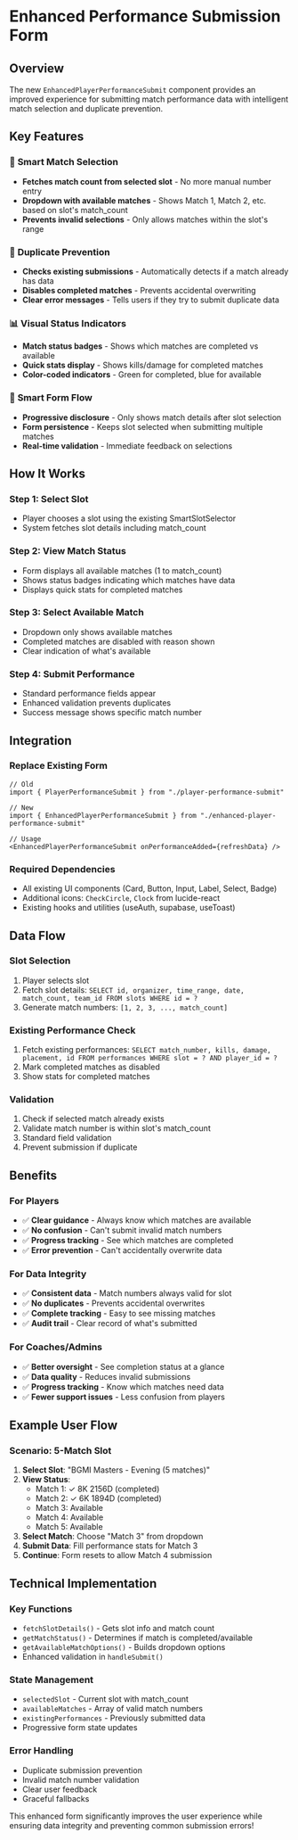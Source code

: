# Enhanced Performance Submission Form

## Overview
The new `EnhancedPlayerPerformanceSubmit` component provides an improved experience for submitting match performance data with intelligent match selection and duplicate prevention.

## Key Features

### 🎯 **Smart Match Selection**
- **Fetches match count from selected slot** - No more manual number entry
- **Dropdown with available matches** - Shows Match 1, Match 2, etc. based on slot's match_count
- **Prevents invalid selections** - Only allows matches within the slot's range

### 🚫 **Duplicate Prevention**
- **Checks existing submissions** - Automatically detects if a match already has data
- **Disables completed matches** - Prevents accidental overwriting
- **Clear error messages** - Tells users if they try to submit duplicate data

### 📊 **Visual Status Indicators**
- **Match status badges** - Shows which matches are completed vs available
- **Quick stats display** - Shows kills/damage for completed matches
- **Color-coded indicators** - Green for completed, blue for available

### 🔄 **Smart Form Flow**
- **Progressive disclosure** - Only shows match details after slot selection
- **Form persistence** - Keeps slot selected when submitting multiple matches
- **Real-time validation** - Immediate feedback on selections

## How It Works

### Step 1: Select Slot
- Player chooses a slot using the existing SmartSlotSelector
- System fetches slot details including match_count

### Step 2: View Match Status
- Form displays all available matches (1 to match_count)
- Shows status badges indicating which matches have data
- Displays quick stats for completed matches

### Step 3: Select Available Match
- Dropdown only shows available matches
- Completed matches are disabled with reason shown
- Clear indication of what's available

### Step 4: Submit Performance
- Standard performance fields appear
- Enhanced validation prevents duplicates
- Success message shows specific match number

## Integration

### Replace Existing Form
```tsx
// Old
import { PlayerPerformanceSubmit } from "./player-performance-submit"

// New  
import { EnhancedPlayerPerformanceSubmit } from "./enhanced-player-performance-submit"

// Usage
<EnhancedPlayerPerformanceSubmit onPerformanceAdded={refreshData} />
```

### Required Dependencies
- All existing UI components (Card, Button, Input, Label, Select, Badge)
- Additional icons: `CheckCircle`, `Clock` from lucide-react
- Existing hooks and utilities (useAuth, supabase, useToast)

## Data Flow

### Slot Selection
1. Player selects slot
2. Fetch slot details: `SELECT id, organizer, time_range, date, match_count, team_id FROM slots WHERE id = ?`
3. Generate match numbers: `[1, 2, 3, ..., match_count]`

### Existing Performance Check
1. Fetch existing performances: `SELECT match_number, kills, damage, placement, id FROM performances WHERE slot = ? AND player_id = ?`
2. Mark completed matches as disabled
3. Show stats for completed matches

### Validation
1. Check if selected match already exists
2. Validate match number is within slot's match_count
3. Standard field validation
4. Prevent submission if duplicate

## Benefits

### For Players
- ✅ **Clear guidance** - Always know which matches are available
- ✅ **No confusion** - Can't submit invalid match numbers
- ✅ **Progress tracking** - See which matches are completed
- ✅ **Error prevention** - Can't accidentally overwrite data

### For Data Integrity  
- ✅ **Consistent data** - Match numbers always valid for slot
- ✅ **No duplicates** - Prevents accidental overwrites
- ✅ **Complete tracking** - Easy to see missing matches
- ✅ **Audit trail** - Clear record of what's submitted

### For Coaches/Admins
- ✅ **Better oversight** - See completion status at a glance
- ✅ **Data quality** - Reduces invalid submissions
- ✅ **Progress tracking** - Know which matches need data
- ✅ **Fewer support issues** - Less confusion from players

## Example User Flow

### Scenario: 5-Match Slot
1. **Select Slot**: "BGMI Masters - Evening (5 matches)"
2. **View Status**: 
   - Match 1: ✓ 8K 2156D (completed)
   - Match 2: ✓ 6K 1894D (completed) 
   - Match 3: Available
   - Match 4: Available
   - Match 5: Available
3. **Select Match**: Choose "Match 3" from dropdown
4. **Submit Data**: Fill performance stats for Match 3
5. **Continue**: Form resets to allow Match 4 submission

## Technical Implementation

### Key Functions
- `fetchSlotDetails()` - Gets slot info and match count
- `getMatchStatus()` - Determines if match is completed/available
- `getAvailableMatchOptions()` - Builds dropdown options
- Enhanced validation in `handleSubmit()`

### State Management
- `selectedSlot` - Current slot with match_count
- `availableMatches` - Array of valid match numbers
- `existingPerformances` - Previously submitted data
- Progressive form state updates

### Error Handling
- Duplicate submission prevention
- Invalid match number validation
- Clear user feedback
- Graceful fallbacks

This enhanced form significantly improves the user experience while ensuring data integrity and preventing common submission errors!